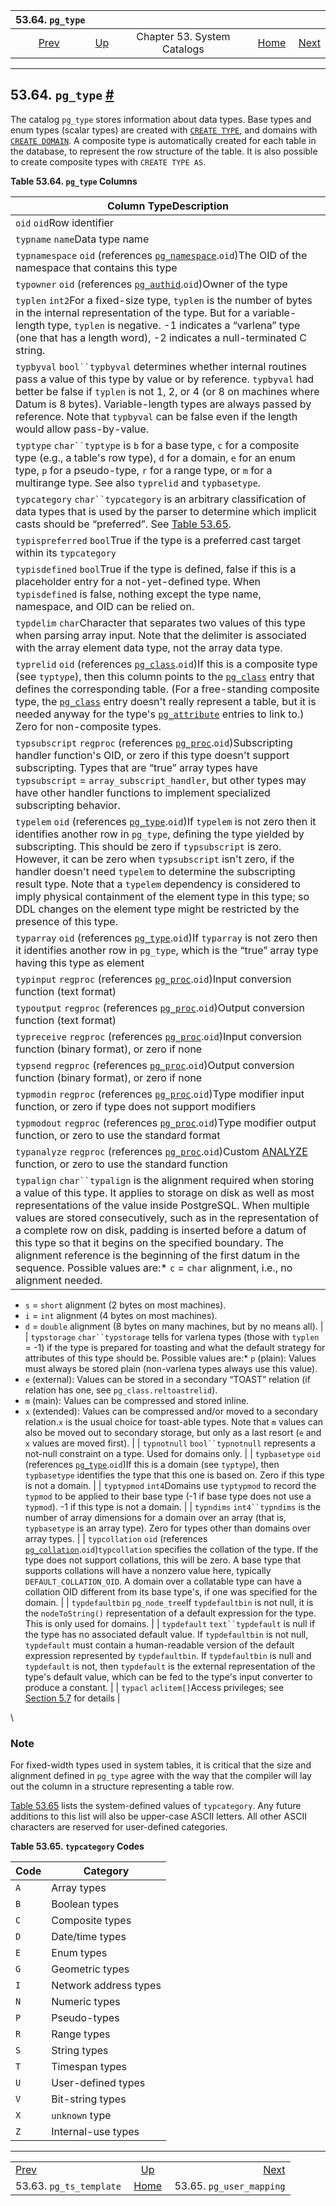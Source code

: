<!--?xml version="1.0" encoding="UTF-8" standalone="no"?-->

|                       53.64. `pg_type`                       |                                                   |                             |                                                       |                                                                |
| :----------------------------------------------------------: | :------------------------------------------------ | :-------------------------: | ----------------------------------------------------: | -------------------------------------------------------------: |
| [Prev](catalog-pg-ts-template.html "53.63. pg_ts_template")  | [Up](catalogs.html "Chapter 53. System Catalogs") | Chapter 53. System Catalogs | [Home](index.html "PostgreSQL 17devel Documentation") |  [Next](catalog-pg-user-mapping.html "53.65. pg_user_mapping") |

***

## 53.64. `pg_type` [#](#CATALOG-PG-TYPE)

The catalog `pg_type` stores information about data types. Base types and enum types (scalar types) are created with [`CREATE TYPE`](sql-createtype.html "CREATE TYPE"), and domains with [`CREATE DOMAIN`](sql-createdomain.html "CREATE DOMAIN"). A composite type is automatically created for each table in the database, to represent the row structure of the table. It is also possible to create composite types with `CREATE TYPE AS`.

**Table 53.64. `pg_type` Columns**

| Column TypeDescription                                                                                                                                                                                                                                                                                                                                                                                                                                                                                                                                                                                                                                                                                                                                                     |
| -------------------------------------------------------------------------------------------------------------------------------------------------------------------------------------------------------------------------------------------------------------------------------------------------------------------------------------------------------------------------------------------------------------------------------------------------------------------------------------------------------------------------------------------------------------------------------------------------------------------------------------------------------------------------------------------------------------------------------------------------------------------------- |
| `oid` `oid`Row identifier                                                                                                                                                                                                                                                                                                                                                                                                                                                                                                                                                                                                                                                                                                                                                  |
| `typname` `name`Data type name                                                                                                                                                                                                                                                                                                                                                                                                                                                                                                                                                                                                                                                                                                                                             |
| `typnamespace` `oid` (references [`pg_namespace`](catalog-pg-namespace.html "53.32. pg_namespace").`oid`)The OID of the namespace that contains this type                                                                                                                                                                                                                                                                                                                                                                                                                                                                                                                                                                                                                  |
| `typowner` `oid` (references [`pg_authid`](catalog-pg-authid.html "53.8. pg_authid").`oid`)Owner of the type                                                                                                                                                                                                                                                                                                                                                                                                                                                                                                                                                                                                                                                               |
| `typlen` `int2`For a fixed-size type, `typlen` is the number of bytes in the internal representation of the type. But for a variable-length type, `typlen` is negative. -1 indicates a “varlena” type (one that has a length word), -2 indicates a null-terminated C string.                                                                                                                                                                                                                                                                                                                                                                                                                                                                                               |
| `typbyval` `bool``typbyval` determines whether internal routines pass a value of this type by value or by reference. `typbyval` had better be false if `typlen` is not 1, 2, or 4 (or 8 on machines where Datum is 8 bytes). Variable-length types are always passed by reference. Note that `typbyval` can be false even if the length would allow pass-by-value.                                                                                                                                                                                                                                                                                                                                                                                                         |
| `typtype` `char``typtype` is `b` for a base type, `c` for a composite type (e.g., a table's row type), `d` for a domain, `e` for an enum type, `p` for a pseudo-type, `r` for a range type, or `m` for a multirange type. See also `typrelid` and `typbasetype`.                                                                                                                                                                                                                                                                                                                                                                                                                                                                                                           |
| `typcategory` `char``typcategory` is an arbitrary classification of data types that is used by the parser to determine which implicit casts should be “preferred”. See [Table 53.65](catalog-pg-type.html#CATALOG-TYPCATEGORY-TABLE "Table 53.65. typcategory Codes").                                                                                                                                                                                                                                                                                                                                                                                                                                                                                                     |
| `typispreferred` `bool`True if the type is a preferred cast target within its `typcategory`                                                                                                                                                                                                                                                                                                                                                                                                                                                                                                                                                                                                                                                                                |
| `typisdefined` `bool`True if the type is defined, false if this is a placeholder entry for a not-yet-defined type. When `typisdefined` is false, nothing except the type name, namespace, and OID can be relied on.                                                                                                                                                                                                                                                                                                                                                                                                                                                                                                                                                        |
| `typdelim` `char`Character that separates two values of this type when parsing array input. Note that the delimiter is associated with the array element data type, not the array data type.                                                                                                                                                                                                                                                                                                                                                                                                                                                                                                                                                                               |
| `typrelid` `oid` (references [`pg_class`](catalog-pg-class.html "53.11. pg_class").`oid`)If this is a composite type (see `typtype`), then this column points to the [`pg_class`](catalog-pg-class.html "53.11. pg_class") entry that defines the corresponding table. (For a free-standing composite type, the [`pg_class`](catalog-pg-class.html "53.11. pg_class") entry doesn't really represent a table, but it is needed anyway for the type's [`pg_attribute`](catalog-pg-attribute.html "53.7. pg_attribute") entries to link to.) Zero for non-composite types.                                                                                                                                                                                                   |
| `typsubscript` `regproc` (references [`pg_proc`](catalog-pg-proc.html "53.39. pg_proc").`oid`)Subscripting handler function's OID, or zero if this type doesn't support subscripting. Types that are “true” array types have `typsubscript` = `array_subscript_handler`, but other types may have other handler functions to implement specialized subscripting behavior.                                                                                                                                                                                                                                                                                                                                                                                                  |
| `typelem` `oid` (references [`pg_type`](catalog-pg-type.html "53.64. pg_type").`oid`)If `typelem` is not zero then it identifies another row in `pg_type`, defining the type yielded by subscripting. This should be zero if `typsubscript` is zero. However, it can be zero when `typsubscript` isn't zero, if the handler doesn't need `typelem` to determine the subscripting result type. Note that a `typelem` dependency is considered to imply physical containment of the element type in this type; so DDL changes on the element type might be restricted by the presence of this type.                                                                                                                                                                          |
| `typarray` `oid` (references [`pg_type`](catalog-pg-type.html "53.64. pg_type").`oid`)If `typarray` is not zero then it identifies another row in `pg_type`, which is the “true” array type having this type as element                                                                                                                                                                                                                                                                                                                                                                                                                                                                                                                                                    |
| `typinput` `regproc` (references [`pg_proc`](catalog-pg-proc.html "53.39. pg_proc").`oid`)Input conversion function (text format)                                                                                                                                                                                                                                                                                                                                                                                                                                                                                                                                                                                                                                          |
| `typoutput` `regproc` (references [`pg_proc`](catalog-pg-proc.html "53.39. pg_proc").`oid`)Output conversion function (text format)                                                                                                                                                                                                                                                                                                                                                                                                                                                                                                                                                                                                                                        |
| `typreceive` `regproc` (references [`pg_proc`](catalog-pg-proc.html "53.39. pg_proc").`oid`)Input conversion function (binary format), or zero if none                                                                                                                                                                                                                                                                                                                                                                                                                                                                                                                                                                                                                     |
| `typsend` `regproc` (references [`pg_proc`](catalog-pg-proc.html "53.39. pg_proc").`oid`)Output conversion function (binary format), or zero if none                                                                                                                                                                                                                                                                                                                                                                                                                                                                                                                                                                                                                       |
| `typmodin` `regproc` (references [`pg_proc`](catalog-pg-proc.html "53.39. pg_proc").`oid`)Type modifier input function, or zero if type does not support modifiers                                                                                                                                                                                                                                                                                                                                                                                                                                                                                                                                                                                                         |
| `typmodout` `regproc` (references [`pg_proc`](catalog-pg-proc.html "53.39. pg_proc").`oid`)Type modifier output function, or zero to use the standard format                                                                                                                                                                                                                                                                                                                                                                                                                                                                                                                                                                                                               |
| `typanalyze` `regproc` (references [`pg_proc`](catalog-pg-proc.html "53.39. pg_proc").`oid`)Custom [ANALYZE](sql-analyze.html "ANALYZE") function, or zero to use the standard function                                                                                                                                                                                                                                                                                                                                                                                                                                                                                                                                                                                    |
| `typalign` `char``typalign` is the alignment required when storing a value of this type. It applies to storage on disk as well as most representations of the value inside PostgreSQL. When multiple values are stored consecutively, such as in the representation of a complete row on disk, padding is inserted before a datum of this type so that it begins on the specified boundary. The alignment reference is the beginning of the first datum in the sequence. Possible values are:*   `c` = `char` alignment, i.e., no alignment needed.

* `s` = `short` alignment (2 bytes on most machines).
* `i` = `int` alignment (4 bytes on most machines).
* `d` = `double` alignment (8 bytes on many machines, but by no means all).                            |
| `typstorage` `char``typstorage` tells for varlena types (those with `typlen` = -1) if the type is prepared for toasting and what the default strategy for attributes of this type should be. Possible values are:*   `p` (plain): Values must always be stored plain (non-varlena types always use this value).
* `e` (external): Values can be stored in a secondary “TOAST” relation (if relation has one, see `pg_class.reltoastrelid`).
* `m` (main): Values can be compressed and stored inline.
* `x` (extended): Values can be compressed and/or moved to a secondary relation.`x` is the usual choice for toast-able types. Note that `m` values can also be moved out to secondary storage, but only as a last resort (`e` and `x` values are moved first). |
| `typnotnull` `bool``typnotnull` represents a not-null constraint on a type. Used for domains only.                                                                                                                                                                                                                                                                                                                                                                                                                                                                                                                                                                                                                                                                         |
| `typbasetype` `oid` (references [`pg_type`](catalog-pg-type.html "53.64. pg_type").`oid`)If this is a domain (see `typtype`), then `typbasetype` identifies the type that this one is based on. Zero if this type is not a domain.                                                                                                                                                                                                                                                                                                                                                                                                                                                                                                                                         |
| `typtypmod` `int4`Domains use `typtypmod` to record the `typmod` to be applied to their base type (-1 if base type does not use a `typmod`). -1 if this type is not a domain.                                                                                                                                                                                                                                                                                                                                                                                                                                                                                                                                                                                              |
| `typndims` `int4``typndims` is the number of array dimensions for a domain over an array (that is, `typbasetype` is an array type). Zero for types other than domains over array types.                                                                                                                                                                                                                                                                                                                                                                                                                                                                                                                                                                                    |
| `typcollation` `oid` (references [`pg_collation`](catalog-pg-collation.html "53.12. pg_collation").`oid`)`typcollation` specifies the collation of the type. If the type does not support collations, this will be zero. A base type that supports collations will have a nonzero value here, typically `DEFAULT_COLLATION_OID`. A domain over a collatable type can have a collation OID different from its base type's, if one was specified for the domain.                                                                                                                                                                                                                                                                                                             |
| `typdefaultbin` `pg_node_tree`If `typdefaultbin` is not null, it is the `nodeToString()` representation of a default expression for the type. This is only used for domains.                                                                                                                                                                                                                                                                                                                                                                                                                                                                                                                                                                                               |
| `typdefault` `text``typdefault` is null if the type has no associated default value. If `typdefaultbin` is not null, `typdefault` must contain a human-readable version of the default expression represented by `typdefaultbin`. If `typdefaultbin` is null and `typdefault` is not, then `typdefault` is the external representation of the type's default value, which can be fed to the type's input converter to produce a constant.                                                                                                                                                                                                                                                                                                                                  |
| `typacl` `aclitem[]`Access privileges; see [Section 5.7](ddl-priv.html "5.7. Privileges") for details                                                                                                                                                                                                                                                                                                                                                                                                                                                                                                                                                                                                                                                                      |

\

### Note

For fixed-width types used in system tables, it is critical that the size and alignment defined in `pg_type` agree with the way that the compiler will lay out the column in a structure representing a table row.

[Table 53.65](catalog-pg-type.html#CATALOG-TYPCATEGORY-TABLE "Table 53.65. typcategory Codes") lists the system-defined values of `typcategory`. Any future additions to this list will also be upper-case ASCII letters. All other ASCII characters are reserved for user-defined categories.

**Table 53.65. `typcategory` Codes**

| Code | Category              |
| ---- | --------------------- |
| `A`  | Array types           |
| `B`  | Boolean types         |
| `C`  | Composite types       |
| `D`  | Date/time types       |
| `E`  | Enum types            |
| `G`  | Geometric types       |
| `I`  | Network address types |
| `N`  | Numeric types         |
| `P`  | Pseudo-types          |
| `R`  | Range types           |
| `S`  | String types          |
| `T`  | Timespan types        |
| `U`  | User-defined types    |
| `V`  | Bit-string types      |
| `X`  | `unknown` type        |
| `Z`  | Internal-use types    |

***

|                                                              |                                                       |                                                                |
| :----------------------------------------------------------- | :---------------------------------------------------: | -------------------------------------------------------------: |
| [Prev](catalog-pg-ts-template.html "53.63. pg_ts_template")  |   [Up](catalogs.html "Chapter 53. System Catalogs")   |  [Next](catalog-pg-user-mapping.html "53.65. pg_user_mapping") |
| 53.63. `pg_ts_template`                                      | [Home](index.html "PostgreSQL 17devel Documentation") |                                       53.65. `pg_user_mapping` |
